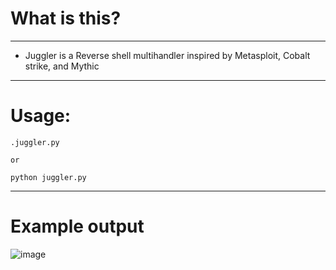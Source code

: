 # What is this?
---

- Juggler is a Reverse shell multihandler inspired by Metasploit, Cobalt strike, and Mythic
---
# Usage:
```
.juggler.py

or

python juggler.py
```
---
# Example output
![image](https://github.com/user-attachments/assets/0167c322-8c9d-4e63-b85d-84d2eb15ae5c)
